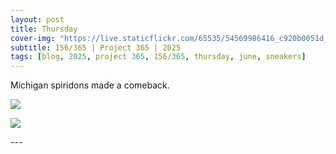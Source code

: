```yaml
---
layout: post
title: Thursday
cover-img: "https://live.staticflickr.com/65535/54569986416_c920b0051d_h.jpg"
subtitle: 156/365 | Project 365 | 2025
tags: [blog, 2025, project 365, 156/365, thursday, june, sneakers]
---
```

<style>
  .intro-header.big-img {
    background-position:center; 
  }
</style>
Michigan spiridons made a comeback.
<p class="post-img-wrap">
  <img src="https://live.staticflickr.com/65535/54569986416_c920b0051d_h.jpg">
</p>
<p class="post-img-wrap">
  <img src="https://live.staticflickr.com/65535/54569986416_c920b0051d_h.jpg">
</p>
---
